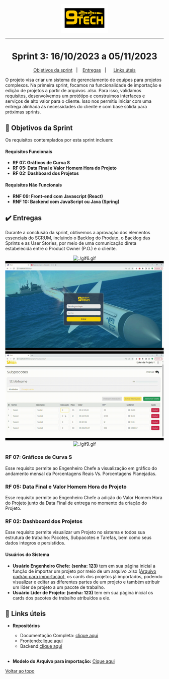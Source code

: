 <p align="center">
      <img src="https://raw.githubusercontent.com/Nine-Tech/nine-tech-documentation/main/img/logo%209%20tech.png" alt="logo 9tech" width="150">
<hr>

<span id="topo">

<h1 align="center">Sprint 3: 16/10/2023 a 05/11/2023</h1>

<p align="center">
<a href="#objetivos">Objetivos da sprint</a> &nbsp |&nbsp &nbsp
<a href="#entregas">Entregas</a> &nbsp |&nbsp &nbsp
 &nbsp
<a href="#links">Links úteis</a>
</p>

O projeto visa criar um sistema de gerenciamento de equipes para projetos complexos. Na primeira sprint, focamos na funcionalidade de importação e edição de projetos a partir de arquivos .xlsx. Para isso, validamos requisitos, desenvolvemos um protótipo e construímos interfaces e serviços de alto valor para o cliente. Isso nos permitiu iniciar com uma entrega alinhada às necessidades do cliente e com base sólida para próximas sprints.

<span id="objetivos">

## :dart: Objetivos da Sprint

Os requisitos contemplados por esta sprint incluem:

#### Requisitos Funcionais

- **RF 07: Gráficos de Curva S**
- **RF 05: Data Final e Valor Homem Hora do Projeto**
- **RF 02: Dashboard dos Projetos**

#### Requisitos Não Funcionais

- **RNF 09: Front-end com Javascript (React)**
- **RNF 10: Backend com JavaScript ou Java (Spring)**

<span id="entregas">

## :heavy_check_mark: Entregas

Durante a conclusão da sprint, obtivemos a aprovação dos elementos essenciais do SCRUM, incluindo o Backlog do Produto, o Backlog das Sprints e as User Stories, por meio de uma comunicação direta estabelecida entre o Product Owner (P.O.) e o cliente.


<div align="center">

![./gif6.gif](./gif6.gif)
![./gif7.gif](./gif7.gif)
![./gif8.gif](./gif8.gif)
![./gif9.gif](./gif9.gif)

</div>

### RF 07: Gráficos de Curva S

Esse requisito permite ao Engenheiro Chefe a visualização em gráfico do andamento mensal da Porcentagens Reais Vs. Porcentagens Planejadas.

### RF 05: Data Final e Valor Homem Hora do Projeto

Esse requisito permite ao Engenheiro Chefe a adição do Valor Homem Hora do Projeto junto da Data Final de entrega no momento da criação do Projeto.

### RF 02: Dashboard dos Projetos

Esse requisito permite visualizar um Projeto no sistema e todos sua estrutura de trabalho: Pacotes, Subpacotes e Tarefas, bem como seus dados integros e persistidos.

#### Usuários do Sistema

- **Usuário Engenheiro Chefe: (senha: 123)** tem em sua página inicial a função de importar um projeto por meio de um arquivo .xlsx ([Arquivo padrão para importação](
 https://easyupload.io/yhlxx6)), os cards dos projetos já importados, podendo visualizar e editar as diferentes partes de um projeto e também atribuir um líder de projeto a um pacote de trabalho.
  <br>
- **Usuário Líder de Projeto: (senha: 123)** tem em sua página inicial os cards dos pacotes de trabalho atribuídos a ele.

<span id="links">

## :link: Links úteis

 - **Repositórios**
    - Documentação Completa: [clique aqui](https://github.com/Nine-Tech/nine-tech-documentation)
    - Frontend:[clique aqui](https://github.com/Nine-Tech/nine-tech-front/tree/2719c0b5d8162bfdd900a73e510ae512bb04acf7) 
    - Backend:[clique aqui](https://github.com/Nine-Tech/nine-tech-back/tree/ae78389255aec3bacd31c4cf6c692085983a4334) 
    <br>
  
  - **Modelo do Arquivo para importação:** [Cique aqui](
 https://easyupload.io/yhlxx6)
 
 

<a href="#topo">Voltar ao topo</a>
